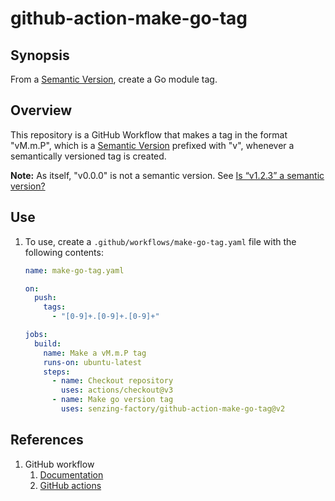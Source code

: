 # github-action-make-go-tag

## Synopsis

From a [Semantic Version],
create a Go module tag.

## Overview

This repository is a GitHub Workflow that makes
a tag in the format "vM.m.P", which is a [Semantic Version]
prefixed with "v", whenever a semantically versioned tag is created.

**Note:** As itself, "v0.0.0" is not a semantic version. See
[Is “v1.2.3” a semantic version?]

## Use

1. To use, create a `.github/workflows/make-go-tag.yaml` file with the following contents:

    ```yaml
    name: make-go-tag.yaml

    on:
      push:
        tags:
          - "[0-9]+.[0-9]+.[0-9]+"

    jobs:
      build:
        name: Make a vM.m.P tag
        runs-on: ubuntu-latest
        steps:
          - name: Checkout repository
            uses: actions/checkout@v3
          - name: Make go version tag
            uses: senzing-factory/github-action-make-go-tag@v2
    ```

## References

1. GitHub workflow
    1. [Documentation]
    1. [GitHub actions]

[Documentation]: https://docs.github.com/en/rest/reference/actions
[GitHub actions]: https://github.com/features/actions
[Is “v1.2.3” a semantic version?]: https://semver.org/#is-v123-a-semantic-version
[Semantic Version]: https://semver.org/
